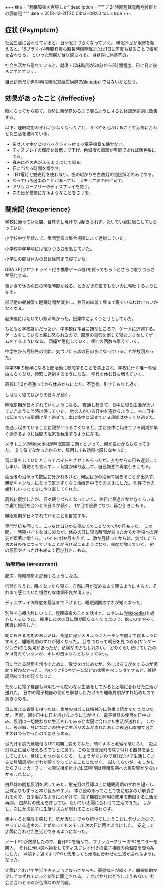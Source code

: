 +++
title = "睡眠障害を克服した"
description = """
非24時間睡眠覚醒症候群との闘病記
"""
date = 2018-12-21T20:04:13+09:00
toc = true
+++
## 症状 {#symptom}
社会生活に合わせていると、日々眠りづらくなっていく。
睡眠不足が限界を超えると、18プラマイ4時間程度の超長時間睡眠または1日に何度も寝ることで帳尻を合わせる。
といった周期が繰り返される。
ほぼ常に体調不良。

社会生活から離れていると、就寝・起床時間が30分から2時間程度、日に日に後ろにずれていく。

自己診断だが非24時間睡眠覚醒症候群([Wikipedia](https://ja.wikipedia.org/wiki/%E9%9D%9E24%E6%99%82%E9%96%93%E7%9D%A1%E7%9C%A0%E8%A6%9A%E9%86%92%E7%97%87%E5%80%99%E7%BE%A4))
ではないかと思う。

## 効果があったこと {#effective}
眠くなってから寝て、自然に目が覚めるまで眠るようにすると体調が劇的に改善する。

以下、睡眠時間のずれが少なくなったこと。すべてを心がけることで太陽に合わせた生活を送れている。

- 夜はスマホなどのバックライト付きの電子機器を使わない。
- ディスプレイの輝度を最低まで下げ、色温度の調節が可能であれば暖色系にする。
- 寝床に外の光が入るようにして眠る。
- 日に当たる時間を増やす。
- LED電灯と蛍光灯を使わない。夜の明かりを白熱灯の間接照明のみにする。
- やっている途中のことがあっても、メモして次の日に回す。
- フリッカーフリーのディスプレイを使う。
- 次の日が憂鬱になるようなことをさける。

## 闘病記 {#experience}

学校に通っていた間、目覚まし時計では起きられず、たいてい親に起こしてもらっていた。

小学校中学年頃まで、集団登校の集合場所によく遅刻していた。

小学校中学年頃には眠りづらさを感じていた。

小学生の間は休みの日は昼前まで寝ていた。

GBA SP(フロントライト付き携帯ゲーム機)を買ってもらうとさらに眠りづらさが悪化する。

習い事で休みの日の睡眠時間が減る。ときどき病気でもないのに嘔吐するようになる。

部活動の朝練習で睡眠時間が減少し、休日の練習で昼まで寝ているわけにもいかなくなる。

起床後にはたいてい頭が痛かった。授業中によくうとうとしていた。

もともと学校嫌いだったが、中学校は本当に嫌なところで、ゲームに逃避する。
ゲームをしていると親に怒られるので、部屋の電気を消して寝たふりをしてゲームをするようになる。
頭痛が悪化していく。嘔吐の回数も増えていく。

中学生から高校生の間に、気づいたら次の日の夜になっていることが数回あった。

中学3年の後半になると部活動に参加することを禁止され、学校に行く唯一の理由もなくなり、頻繁に遅刻するようになる。
学校を休む日も増えていく。

高校に1,2か月通ってから休みがちになり、不登校、引きこもりと続く。

しばらく寝てばかりの日々が続く。

睡眠周期が日々ずれていくようになる。
夜通し起きて、日中に寝る生活が続いていたように当時は感じていた。
他の人がいる日中を避けるように、主に日中に起きている周期は早く過ぎて、主に夜中に起きている周期はゆっくり過ぎた。

夜通し起きていることに親が口うるさくなると、主に夜中に起きている周期が早く過ぎるように昼間の眠気を我慢するようになる。

メラトニン([Wikipedia](https://ja.wikipedia.org/wiki/%E3%83%A1%E3%83%A9%E3%83%88%E3%83%8B%E3%83%B3))が睡眠障害に効くといって、親が誰かからもらってきた。
乗り気でなかったからか、服用しても効果は感じなかった。

習い事をしていたところでバイトをさせてもらったが、夕方からの日も遅刻してしまい、寝坊とも言えず……
何度か繰り返して、自己嫌悪で再度引きこもる。

歯医者の治療って数回に分かれるけど、何回目かの治療で起きることが出来ず、無断キャンセルになって気まずくなり治療途中でそのままにした。
別件で他の歯科にいったときにやり直してくれた。

高校に復学したが、日々眠りづらくなっていく。
休日に昼過ぎか夕方くらいまで寝て帳尻を合わせる日々が続く。
1か月で限界になり、再び引きこもる。

睡眠周期が日々ずれていることを自覚する。

専門学校も同じく。こっちは自分から望んでのことなので8か月もった。
この間、一時期バイトをはじめたが、休みの日に寝る時間が減ったからか学校への遅刻が顕著に増える。
バイトは1か月もたず……
数か月経ってからは、気づいたら次の日の夜になっていることが再び起こるようになり、頻度が増えていく。
他の原因やきっかけも絡んで再び引きこもる。

### 治療開始 {#treatment}
起床・睡眠時間を記録するようになる。

何時だろうと、眠くなったら寝て、自然に目が覚めるまで眠るようにすると、それまで感じていた慢性的な体調不良が消える。

ディスプレイの輝度を最低まで下げると、睡眠周期のずれが短くなった。

別件で心療内科にいって、睡眠障害のことを話すと、ロゼレム([Wikipedia](https://ja.wikipedia.org/wiki/%E3%83%A9%E3%83%A1%E3%83%AB%E3%83%86%E3%82%AA%E3%83%B3))を処方してもらった。
服用した次の日に頭が回らなくなったので、飲むのをやめて医者に報告した。

朝に起きる周期のあいだは、部屋に光が入るようにカーテンを開けて寝るようにすると、睡眠周期のずれが短くなった。
目をつむって朝日を見つめる(サンゲージング)のも効果があったが、危険なのかもしれない。
どのくらい続けていたのかは覚えていないが、オレの目はなんともなってない。

日に当たる時間を増やすために、散歩をはじめたが、外に出る支度をするのが億劫で続かなかった。
かわりにPCやゲームなどの休憩をベランダですると、睡眠周期のずれが短くなった。

ためしに電子機器も照明も一切使わない生活をしてみると太陽に合わせた生活が送れた。
日中の電子機器の使用を解禁しただけでも睡眠周期がずれ始めたのであきらめる。

日に当たる習慣を持つのは、当時の自分には精神的に負担で続かなかったのだが、
再度、朝や日中に日を浴びるように心がけて、電子機器の使用を日中のみ、照明は一切使わない生活をしてみると太陽に合わせた生活が送れた。
しかし、夜が暇、特になにかの拍子に生活リズムが崩れたあとに夜通し暗闇で過ごすのはつらかったのであきらめる。

蛍光灯を調光機能付きLED照明に変えてみた。暗くすると点滅を感じるし、蛍光灯以上に目が冴えるのでもとに戻す。
このとき蛍光灯を取り付ける器具を落としてしまい、豆球しかつかなくなる、
しょうがないので豆球だけで生活していると睡眠周期のずれが短くなっていることに気づく。
試してないが、もしかしたらフリッカーフリーな調光機能付きのLED照明は睡眠周期への悪影響が少ないかもしれない。

白熱灯の間接照明を試してみた。蛍光灯の豆球以上に睡眠周期のずれを短くし、豆球よりもずっと本が読みやすい。
本が読めるってことで夜に暇なのが解消されるので、日を浴びるように心がけて、電子機器と照明の使用を制限する生活を再開。
白熱灯の使用を許しても、たいてい太陽に合わせて生活できた。
しかし、なにかの拍子に生活リズムが崩れることは変わらず。

集中すると眠気を感じず、気が済むまでやり続けてしまうことに気づいたので、やっている途中のことがあってもメモして次の日に回すようにした。
安定して太陽に合わせた生活ができるようになった。

ノートPCが故障したので、自作PCを組んで、フリッカーフリーのPCモニターを購入。
それに伴い調べ物をしてディスプレイ付きの電子機器の色温度を暖色系にした。
以前より遅くまでPCを使用しても太陽に合わせた生活が送れるようになった。

太陽に合わせて生活できるようになってからも、憂鬱な日が続くと、睡眠周期が少しずつずれていって夜型に固定される。
こればかりはどうしようもない。社会に合わせるのが苦痛なのが問題。
